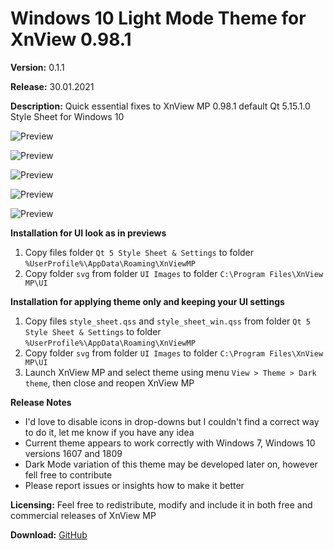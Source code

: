 # Windows 10 Light Mode Theme for XnView 0.98.1

**Version:** 0.1.1

**Release:** 30.01.2021

**Description:** Quick essential fixes to XnView MP 0.98.1 default Qt 5.15.1.0 Style Sheet for Windows 10

![Preview](https://user-images.githubusercontent.com/17095595/79745342-8662c200-8321-11ea-9808-e86e33183054.jpg)

![Preview](https://user-images.githubusercontent.com/17095595/79745719-3afce380-8322-11ea-94da-fee346c3ec64.jpg)

![Preview](https://user-images.githubusercontent.com/17095595/79745752-48b26900-8322-11ea-83f8-410b3045946d.jpg)

![Preview](https://user-images.githubusercontent.com/17095595/79745771-523bd100-8322-11ea-8717-910a8fbd7eae.jpg)

![Preview](https://user-images.githubusercontent.com/17095595/79745789-5a940c00-8322-11ea-8cbe-990fb8b43868.jpg)

**Installation for UI look as in previews**
1. Copy files folder `Qt 5 Style Sheet & Settings`
   to folder `%UserProfile%\AppData\Roaming\XnViewMP`
2. Copy folder `svg` from folder `UI Images`
   to folder `C:\Program Files\XnView MP\UI`

**Installation for applying theme only and keeping your UI settings**
1. Copy files `style_sheet.qss` and `style_sheet_win.qss`
   from folder `Qt 5 Style Sheet & Settings`
   to folder `%UserProfile%\AppData\Roaming\XnViewMP`
2. Copy folder `svg` from folder `UI Images`
   to folder `C:\Program Files\XnView MP\UI`
3. Launch XnView MP and select theme using menu
   `View > Theme > Dark theme`, then close and reopen XnView MP
   
**Release Notes**
- I'd love to disable icons in drop-downs but I couldn't find a correct way to do it, let me know if you have any idea
- Current theme appears to work correctly with Windows 7, Windows 10 versions 1607 and 1809
- Dark Mode variation of this theme may be developed later on, however fell free to contribute
- Please report issues or insights how to make it better
   
**Licensing:** Feel free to redistribute, modify and include it in both free and commercial releases of XnView MP

**Download:** [GitHub](https://github.com/bananakid/xnviewmp-w10-qss/blob/master/Windows%2010%20Light%20Mode%20Theme%200.1.1%20for%20XnView%20MP%200.98.1.7z)
